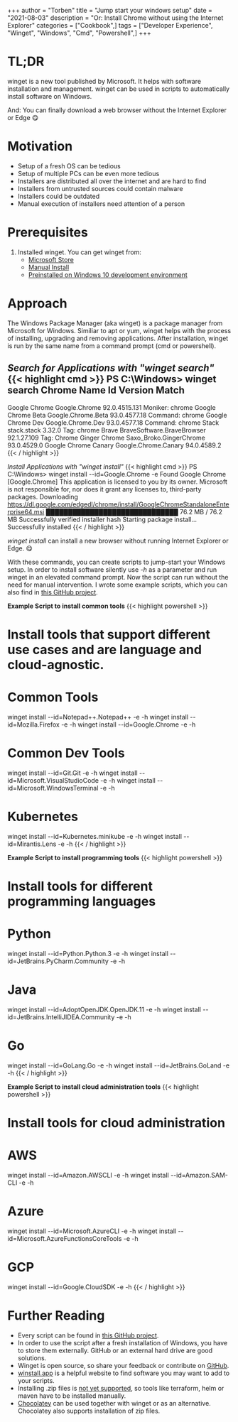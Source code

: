 +++
author = "Torben"
title = "Jump start your windows setup"
date = "2021-08-03"
description = "Or: Install Chrome without using the Internet Explorer"
categories = ["Cookbook",]
tags = ["Developer Experience", "Winget", "Windows", "Cmd", "Powershell",]
+++

# TL;DR
winget is a new tool published by Microsoft.
It helps with software installation and management.
winget can be used in scripts to automatically install software on Windows. 

And: You can finally download a web browser without the Internet Explorer or Edge 😋

# Motivation 
* Setup of a fresh OS can be tedious
* Setup of multiple PCs can be even more tedious
* Installers are distributed all over the internet and are hard to find
* Installers from untrusted sources could contain malware 
* Installers could be outdated
* Manual execution of installers need attention of a person

# Prerequisites
1. Installed winget. You can get winget from:
   + [Microsoft Store](ms-windows-store://pdp/?ProductId=9nblggh4nns1)
   + [Manual Install](https://github.com/microsoft/winget-cli/releases/)
   + [Preinstalled on Windows 10 development environment](https://developer.microsoft.com/en-us/windows/downloads/virtual-machines/)

# Approach
The Windows Package Manager (aka winget) is a package manager from Microsoft for Windows.
Similiar to apt or yum, winget helps with the process of installing, upgrading and removing applications.
After installation, winget is run by the same name from a command prompt (cmd or powershell).

*Search for Applications with "winget search"*
{{< highlight cmd >}}
PS C:\Windows> winget search Chrome
Name                 Id                         Version       Match
-----------------------------------------------------------------------------
Google Chrome        Google.Chrome              92.0.4515.131 Moniker: chrome
Google Chrome Beta   Google.Chrome.Beta         93.0.4577.18  Command: chrome
Google Chrome Dev    Google.Chrome.Dev          93.0.4577.18  Command: chrome
Stack                stack.stack                3.32.0        Tag: chrome
Brave                BraveSoftware.BraveBrowser 92.1.27.109   Tag: Chrome
Ginger Chrome        Saxo_Broko.GingerChrome    93.0.4529.0
Google Chrome Canary Google.Chrome.Canary       94.0.4589.2
{{< / highlight >}}

*Install Applications with "winget install"*
{{< highlight cmd >}}
PS C:\Windows> winget install --id=Google.Chrome -e
Found Google Chrome [Google.Chrome]
This application is licensed to you by its owner.
Microsoft is not responsible for, nor does it grant any licenses to, third-party packages.
Downloading https://dl.google.com/edgedl/chrome/install/GoogleChromeStandaloneEnterprise64.msi
██████████████████████████████  76.2 MB / 76.2 MB
Successfully verified installer hash
Starting package install...
Successfully installed
{{< / highlight >}}

*winget install* can install a new browser without running Internet Explorer or Edge. 😋

With these commands, you can create scripts to jump-start your Windows setup.
In order to install software silently use *-h* as a parameter and run winget in an elevated command prompt. 
Now the script can run without the need for manual intervention.
I wrote some example scripts, which you can also find in 
[this GitHub project](https://github.com/torbenmoeller/setup-scripts).


**Example Script to install common tools**
{{< highlight powershell >}}
# Install tools that support different use cases and are language and cloud-agnostic.
# Common Tools
winget install --id=Notepad++.Notepad++ -e -h
winget install --id=Mozilla.Firefox -e -h
winget install --id=Google.Chrome -e -h
# Common Dev Tools
winget install --id=Git.Git -e -h
winget install --id=Microsoft.VisualStudioCode -e -h
winget install --id=Microsoft.WindowsTerminal -e -h
# Kubernetes
winget install --id=Kubernetes.minikube -e -h
winget install --id=Mirantis.Lens -e -h
{{< / highlight >}}

**Example Script to install programming tools**
{{< highlight powershell >}}
# Install tools for different programming languages
# Python
winget install --id=Python.Python.3 -e -h
winget install --id=JetBrains.PyCharm.Community -e -h
# Java
winget install --id=AdoptOpenJDK.OpenJDK.11 -e -h
winget install --id=JetBrains.IntelliJIDEA.Community -e -h
# Go
winget install --id=GoLang.Go -e -h
winget install --id=JetBrains.GoLand -e -h
{{< / highlight >}}

**Example Script to install cloud administration tools**
{{< highlight powershell >}}
# Install tools for cloud administration
# AWS
winget install --id=Amazon.AWSCLI -e -h
winget install --id=Amazon.SAM-CLI -e -h
# Azure
winget install --id=Microsoft.AzureCLI -e -h
winget install --id=Microsoft.AzureFunctionsCoreTools -e -h
# GCP
winget install --id=Google.CloudSDK -e -h
{{< / highlight >}}

# Further Reading
* Every script can be found in [this GitHub project](https://github.com/torbenmoeller/setup-scripts).
* In order to use the script after a fresh installation of Windows, you have to store them externally. 
  GitHub or an external hard drive are good solutions.
* Winget is open source, so share your feedback or contribute on [GitHub](https://github.com/microsoft/winget-cli).
* [winstall.app](https://winstall.app/) is a helpful website to find software you may want to add to your scripts.
* Installing .zip files is [not yet supported](https://github.com/microsoft/winget-cli/issues/140),
  so tools like terraform, helm or maven have to be installed manually.
* [Chocolatey](https://chocolatey.org/) can be used together with winget or as an alternative.
  Chocolatey also supports installation of zip files. 
